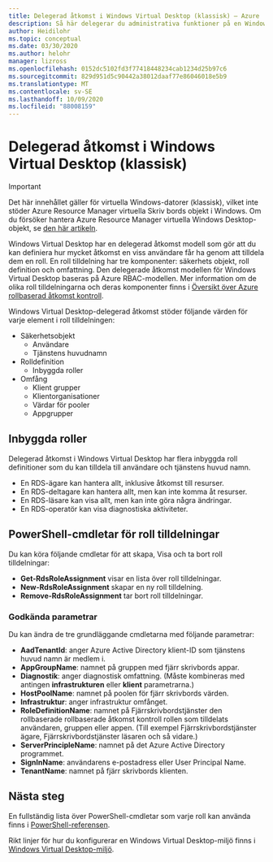 ```yaml
---
title: Delegerad åtkomst i Windows Virtual Desktop (klassisk) – Azure
description: Så här delegerar du administrativa funktioner på en Windows Virtual Desktop-distribution (klassisk), inklusive exempel.
author: Heidilohr
ms.topic: conceptual
ms.date: 03/30/2020
ms.author: helohr
manager: lizross
ms.openlocfilehash: 0152dc5102fd3f77418448234cab1234d25b97c6
ms.sourcegitcommit: 829d951d5c90442a38012daaf77e86046018e5b9
ms.translationtype: MT
ms.contentlocale: sv-SE
ms.lasthandoff: 10/09/2020
ms.locfileid: "88008159"
---
```

# <a name="delegated-access-in-windows-virtual-desktop-classic"></a>Delegerad åtkomst i Windows Virtual Desktop (klassisk)

>[!IMPORTANT]
>Det här innehållet gäller för virtuella Windows-datorer (klassisk), vilket inte stöder Azure Resource Manager virtuella Skriv bords objekt i Windows. Om du försöker hantera Azure Resource Manager virtuella Windows Desktop-objekt, se [den här artikeln](../delegated-access-virtual-desktop.md).

Windows Virtual Desktop har en delegerad åtkomst modell som gör att du kan definiera hur mycket åtkomst en viss användare får ha genom att tilldela dem en roll. En roll tilldelning har tre komponenter: säkerhets objekt, roll definition och omfattning. Den delegerade åtkomst modellen för Windows Virtual Desktop baseras på Azure RBAC-modellen. Mer information om de olika roll tilldelningarna och deras komponenter finns i [Översikt över Azure rollbaserad åtkomst kontroll](../../role-based-access-control/built-in-roles.md).

Windows Virtual Desktop-delegerad åtkomst stöder följande värden för varje element i roll tilldelningen:

* Säkerhetsobjekt
    * Användare
    * Tjänstens huvudnamn
* Rolldefinition
    * Inbyggda roller
* Omfång
    * Klient grupper
    * Klientorganisationer
    * Värdar för pooler
    * Appgrupper

## <a name="built-in-roles"></a>Inbyggda roller

Delegerad åtkomst i Windows Virtual Desktop har flera inbyggda roll definitioner som du kan tilldela till användare och tjänstens huvud namn.

* En RDS-ägare kan hantera allt, inklusive åtkomst till resurser.
* En RDS-deltagare kan hantera allt, men kan inte komma åt resurser.
* En RDS-läsare kan visa allt, men kan inte göra några ändringar.
* En RDS-operatör kan visa diagnostiska aktiviteter.

## <a name="powershell-cmdlets-for-role-assignments"></a>PowerShell-cmdletar för roll tilldelningar

Du kan köra följande cmdletar för att skapa, Visa och ta bort roll tilldelningar:

* **Get-RdsRoleAssignment** visar en lista över roll tilldelningar.
* **New-RdsRoleAssignment** skapar en ny roll tilldelning.
* **Remove-RdsRoleAssignment** tar bort roll tilldelningar.

### <a name="accepted-parameters"></a>Godkända parametrar

Du kan ändra de tre grundläggande cmdletarna med följande parametrar:

* **AadTenantId**: anger Azure Active Directory klient-ID som tjänstens huvud namn är medlem i.
* **AppGroupName**: namnet på gruppen med fjärr skrivbords appar.
* **Diagnostik**: anger diagnostisk omfattning. (Måste kombineras med antingen **infrastrukturen** eller **klient** parametrarna.)
* **HostPoolName**: namnet på poolen för fjärr skrivbords värden.
* **Infrastruktur**: anger infrastruktur omfånget.
* **RoleDefinitionName**: namnet på Fjärrskrivbordstjänster den rollbaserade rollbaserade åtkomst kontroll rollen som tilldelats användaren, gruppen eller appen. (Till exempel Fjärrskrivbordstjänster ägare, Fjärrskrivbordstjänster läsaren och så vidare.)
* **ServerPrincipleName**: namnet på det Azure Active Directory programmet.
* **SignInName**: användarens e-postadress eller User Principal Name.
* **TenantName**: namnet på fjärr skrivbords klienten.

## <a name="next-steps"></a>Nästa steg

En fullständig lista över PowerShell-cmdletar som varje roll kan använda finns i [PowerShell-referensen](/powershell/windows-virtual-desktop/overview).

Rikt linjer för hur du konfigurerar en Windows Virtual Desktop-miljö finns i [Windows Virtual Desktop-miljö](environment-setup-2019.md).
